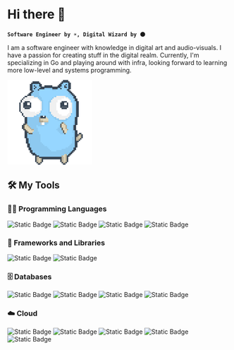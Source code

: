 # Hi there 👋

**`Software Engineer by ☀️, Digital Wizard by 🌑`**

I am a software engineer with knowledge in digital art and audio-visuals. I have a passion for creating stuff in the digital realm. Currently, I'm specializing in Go and playing around with infra, looking forward to learning more low-level and systems programming.

![dancing-gopher](assets/dancing-gopher.gif)

## 🛠️ My Tools

### 👨‍💻 Programming Languages

![Static Badge](https://img.shields.io/badge/Golang-blue?style=flat&logo=go&logoColor=white)
![Static Badge](https://img.shields.io/badge/Ruby-red?style=flat&logo=ruby&logoColor=white&color=%23CC342D)
![Static Badge](https://img.shields.io/badge/Python-green?style=flat&logo=python&logoColor=white)
![Static Badge](https://img.shields.io/badge/Java-orange?style=flat&logo=openjdk)

### 🧰 Frameworks and Libraries

![Static Badge](https://img.shields.io/badge/Gin-blue?style=flat-square&logo=gin&logoColor=white&color=%23008ECF)
![Static Badge](https://img.shields.io/badge/Ruby%20on%20Rails-red?style=flat-square&logo=Ruby%20on%20Rails&logoColor=white&color=%23D30001)


### 🗄️ Databases

![Static Badge](https://img.shields.io/badge/Postgres-blue?style=for-the-badge&logo=postgresql&logoColor=white&color=%234169E1)
![Static Badge](https://img.shields.io/badge/Redis-red?style=for-the-badge&logo=redis&logoColor=white&color=%23DC382D)
![Static Badge](https://img.shields.io/badge/MongoDB-green?style=for-the-badge&logo=mongodb&logoColor=white&color=%2347A248)
![Static Badge](https://img.shields.io/badge/Kafka-black?style=for-the-badge&logo=apache%20kafka&logoColor=white&color=%23231F20)


### ☁️ Cloud

![Static Badge](https://img.shields.io/badge/Amazon%20AWS-black?style=flat&logo=amazon%20aws&logoColor=white&color=%23232F3E)
![Static Badge](https://img.shields.io/badge/Google%20Cloud%20Platform-blue?style=flat&logo=google%20cloud&logoColor=white&color=%234285F4)
![Static Badge](https://img.shields.io/badge/Kubernetes-blue?style=flat&logo=kubernetes&logoColor=white&color=%23326CE5)
![Static Badge](https://img.shields.io/badge/Docker-blue?style=flat&logo=docker&logoColor=white&color=%232496ED)
![Static Badge](https://img.shields.io/badge/Helm-blue?style=flat&logo=helm&logoColor=white&color=%230F1689)


<!--
**avelinoschz/avelinoschz** is a ✨ _special_ ✨ repository because its `README.md` (this file) appears on your GitHub profile.

Here are some ideas to get you started:

- 🔭 I’m currently working on ...
- 🌱 I’m currently learning ...
- 👯 I’m looking to collaborate on ...
- 🤔 I’m looking for help with ...
- 💬 Ask me about ...
- 📫 How to reach me: ...
- 😄 Pronouns: ...
- ⚡ Fun fact: ...
-->
